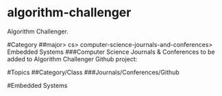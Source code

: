 # algorithm-challenger
Algorithm Challenger.

#Category
##major> cs> computer-science-journals-and-conferences> Embedded Systems
###Computer Science Journals & Conferences to be added to Algorithm Challenger Github project:

#Topics
##Category/Class
###Journals/Conferences/Github

#Embedded Systems

